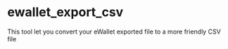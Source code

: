 # ewallet_export_csv
This tool let you convert your eWallet exported file to a more friendly CSV file
